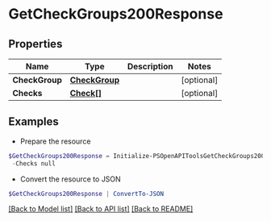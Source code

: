 # GetCheckGroups200Response
## Properties

Name | Type | Description | Notes
------------ | ------------- | ------------- | -------------
**CheckGroup** | [**CheckGroup**](CheckGroup.md) |  | [optional] 
**Checks** | [**Check[]**](Check.md) |  | [optional] 

## Examples

- Prepare the resource
```powershell
$GetCheckGroups200Response = Initialize-PSOpenAPIToolsGetCheckGroups200Response  -CheckGroup null `
 -Checks null
```

- Convert the resource to JSON
```powershell
$GetCheckGroups200Response | ConvertTo-JSON
```

[[Back to Model list]](../README.md#documentation-for-models) [[Back to API list]](../README.md#documentation-for-api-endpoints) [[Back to README]](../README.md)

